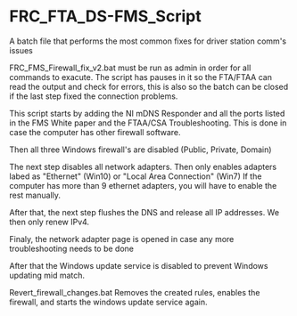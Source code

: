 # FRC_FTA_DS-FMS_Script
A batch file that performs the most common fixes for driver station comm's issues

FRC_FMS_Firewall_fix_v2.bat must be run as admin in order for all commands to exacute.
The script has pauses in it so the FTA/FTAA can read the output and check for errors, this is also so the batch can be closed if the last step fixed the connection problems.

This script starts by adding the NI mDNS Responder and all the ports listed in the FMS White paper and the FTAA/CSA Troubleshooting. This is done in case the computer has other firewall software.

Then all three Windows firewall's are disabled (Public, Private, Domain)

The next step disables all network adapters. Then only enables adapters labed as "Ethernet" (Win10) or "Local Area Connection" (Win7)
If the computer has more than 9 ethernet adapters, you will have to enable the rest manually.

After that, the next step flushes the DNS and release all IP addresses. We then only renew IPv4.

Finaly, the network adapter page is opened in case any more troubleshooting needs to be done

After that the Windows update service is disabled to prevent Windows updating mid match.





Revert_firewall_changes.bat Removes the created rules, enables the firewall, and starts the windows update service again.
